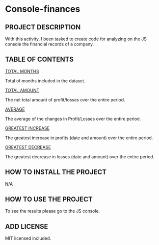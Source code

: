 # Console-finances

## PROJECT DESCRIPTION

With this activity, I been tasked to create code for analyzing on the JS console the financial records of a company.

## TABLE OF CONTENTS

<ins>TOTAL MONTHS</ins>

Total of months included in the dataset.

<ins>TOTAL AMOUNT</ins>

The net total amount of profit/losses over the entire period.

<ins>AVERAGE</ins>

The average of the changes in Profit/Losses over the entire period.

<ins>GREATEST INCREASE</ins>

The greatest increase in profits (date and amount) over the entire period.

<ins>GREATEST DECREASE</ins>

The greatest decrease in losses (date and amount) over the entire period.

## HOW TO INSTALL THE PROJECT

N/A

## HOW TO USE THE PROJECT

To see the results please go to the JS console.

## ADD LICENSE

MIT licensed included.




